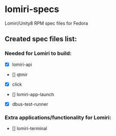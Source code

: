 # lomiri-specs
Lomiri/Unity8 RPM spec files for Fedora

## Created spec files list:
### Needed for Lomiri to build:
* [X] lomiri-api
* [] qtmir
* [X] click
* [] lomiri-app-launch
* [X] dbus-test-runner

### Extra applications/functionality for Lomiri:
* [] lomiri-terminal